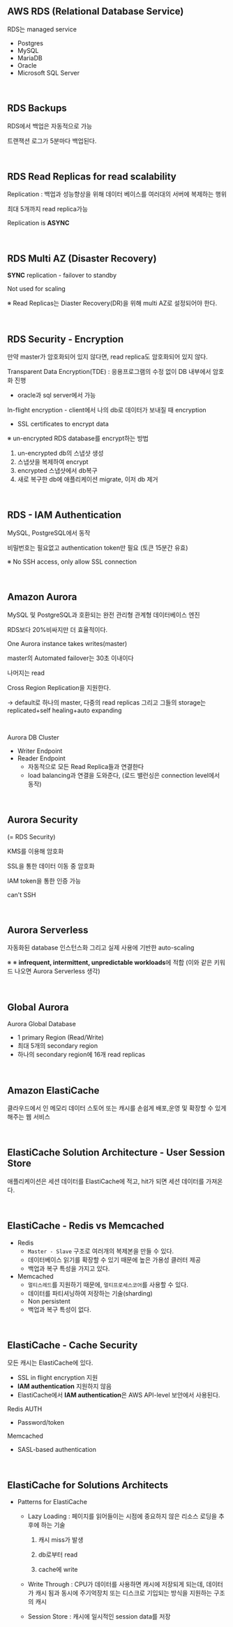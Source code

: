 ## AWS RDS (Relational Database Service) 

RDS는 managed service

+ Postgres
+ MySQL
+ MariaDB
+ Oracle
+ Microsoft SQL Server

<br>

## RDS Backups

RDS에서 백업은 자동적으로 가능

트랜잭션 로그가 5분마다 백업된다.

<br>

## RDS Read Replicas for read scalability

Replication : 백업과 성능향상을 위해 데이터 베이스를 여러대의 서버에 복제하는 행위

최대 5개까지 read replica가능 

Replication is **ASYNC**

<br>

## RDS Multi AZ (Disaster Recovery)

**SYNC** replication - failover to standby

Not used for scaling

&#8251; Read Replicas는 Diaster Recovery(DR)을 위해 multi AZ로 설정되어야 한다.

<br>

## RDS Security - Encryption

만약 master가 암호화되어 있지 않다면, read replica도 암호화되어 있지 않다.

Transparent Data Encryption(TDE) : 응용프로그램의 수정 없이 DB 내부에서 암호화 진행

+ oracle과 sql server에서 가능

In-flight encryption - client에서 나의 db로 데이터가 보내질 때 encryption

+ SSL certificates to encrypt data

&#8251; un-encrypted RDS database를 encrypt하는 방법

1. un-encrypted db의 스냅샷 생성 
2. 스냅샷을 복제하여 encrypt
3. encrypted 스냅샷에서 db복구
4. 새로 복구한 db에 애플리케이션 migrate, 이저 db 제거

<br>

## RDS - IAM Authentication 

MySQL, PostgreSQL에서 동작

비밀번호는 필요없고 authentication token만 필요 (토큰 15분간 유효)



&#8251;  No SSH access, only allow SSL connection

<br>

## Amazon Aurora

MySQL 및 PostgreSQL과 호환되는 완전 관리형 관계형 데이터베이스 엔진

RDS보다 20%비싸지만 더 효율적이다.



One Aurora instance takes writes(master)

master의 Automated failover는 30초 이내이다

나머지는 read

Cross Region Replication을 지원한다.

-> default로 하나의 master, 다중의 read replicas 그리고 그들의 storage는 replicated+self healing+auto expanding



<br>

Aurora DB Cluster

+ Writer Endpoint
+ Reader Endpoint
  + 자동적으로 모든 Read Replica들과 연결한다
  + load balancing과 연결을 도와준다, (로드 밸런싱은 connection level에서 동작)

<br>

## Aurora Security

(= RDS Security)

KMS를 이용해 암호화

SSL을 통한 데이터 이동 중 암호화

IAM token을 통한 인증 가능

can't SSH

<br>

## Aurora Serverless

자동화된 database 인스턴스화 그리고 실제 사용에 기반한 auto-scaling

&#8251; &#8251; **infrequent, intermittent, unpredictable workloads**에 적합 (이와 같은 키워드 나오면 Aurora Serverless 생각)

<br>

## Global Aurora

Aurora Global Database

+ 1 primary Region (Read/Write)
+ 최대 5개의 secondary region
+ 하나의 secondary region에 16개 read replicas

<br>

## Amazon ElastiCache

클라우드에서 인 메모리 데이터 스토어 또는 캐시를 손쉽게 배포,운영 및 확장할 수 있게 해주는 웹 서비스

<br>

## ElastiCache Solution Architecture - User Session Store

애플리케이션은 세션 데이터를 ElastiCache에 적고, hit가 되면 세션 데이터를 가져온다.

<br>

## ElastiCache - Redis vs Memcached

+ Redis
  + `Master - Slave` 구조로 여러개의 복제본을 만들  수 있다.
  + 데이터베이스 읽기를 확장할 수 있기 때문에 높은 가용성 클러터 제공
  + 백업과 복구 특성을 가지고 있다.
+ Memcached
  + `멀티스레드`를 지원하기 때문에, `멀티프로세스코어`를 사용할 수 있다.
  + 데이터를 파티셔닝하여 저장하는 기술(sharding)
  + Non persistent
  + 백업과 복구 특성이 없다.

<br>

## ElastiCache - Cache Security

모든 캐시는 ElastiCache에 있다.

+ SSL in flight encryption 지원
+ **IAM authentication** 지원하지 않음
+ ElastiCache에서 **IAM authentication**은 AWS API-level 보안에서 사용된다.

Redis AUTH

+ Password/token

Memcached

+ SASL-based authentication

<br>

## ElastiCache for Solutions Architects

+ Patterns for ElastiCache

  + Lazy Loading : 페이지를 읽어들이는 시점에 중요하지 않은 리소스 로딩을 추후에 하는 기술

    1) 캐시 miss가 발생

    2) db로부터 read

    3) cache에 write

  + Write Through : CPU가 데이터를 사용하면 캐시에 저장되게 되는데, 데이터가 캐시 됨과 동시에 주기억장치 또는 디스크로 기입되는 방식을 지원하는 구조의 캐시

  + Session Store : 캐시에 일시적인 session data를 저장













